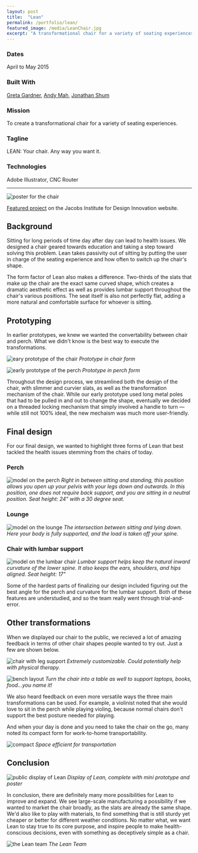 ```yaml
---
layout: post
title:  "Lean"
permalink: /portfolio/lean/
featured_image: /media/LeanChair.jpg
excerpt: "A transformational chair for a variety of seating experiences"
---
```


### Dates
April to May 2015

### Built With
[Greta Gardner](https://www.linkedin.com/pub/greta-gardner/99/418/b02), [Andy Mah](http://www.behance.net/andymah), [Jonathan Shum](http://jonathanshum.com/)

### Mission
To create a transformational chair for a variety of seating experiences.

### Tagline
LEAN: Your chair. Any way you want it.

### Technologies
Adobe Illustrator, CNC Router

---

![poster for the chair](/media/DesInv190FinalPoster.png)

[Featured project](http://jacobsinstitute.berkeley.edu/student-project/lean/) on the Jacobs Institute for Design Innovation website.

## Background

Sitting for long periods of time day after day can lead to health issues. We designed a chair geared towards education and taking a step toward solving this problem. Lean takes passivity out of sitting by putting the user in charge of the seating experience and how often to switch up the chair's shape.

The form factor of Lean also makes a difference. Two-thirds of the slats that make up the chair are the exact same curved shape, which creates a dramatic aesthetic effect as well as provides lumbar support throughout the chair's various positions. The seat itself is also not perfectly flat, adding a more natural and comfortable surface for whoever is sitting.

## Prototyping

In earlier prototypes, we knew we wanted the convertability between chair and perch. What we didn't know is the best way to execute the transformations.

![eary prototype of the chair](https://m2.behance.net/rendition/pm/26213515/max_1200/4daa3c722f3d463a5c5968d53dce4b03.jpg)
*Prototype in chair form*

![early prototype of the perch](https://m2.behance.net/rendition/pm/26213515/max_1200/db062d42b491a851ed8130e1418fbc0f.jpg)
*Prototype in perch form*

Throughout the design process, we streamlined both the design of the chair, with slimmer and curvier slats, as well as the transformation mechanism of the chair. While our early prototype used long metal poles that had to be pulled in and out to change the shape, eventually we decided on a threaded locking mechanism that simply involved a handle to turn — while still not 100% ideal, the new mechaism was much more user-friendly.

## Final design

For our final design, we wanted to highlight three forms of Lean that best tackled the health issues stemming from the chairs of today.

### Perch

![model on the perch](https://m2.behance.net/rendition/pm/26213515/max_1200/5dee4f8c7dbe2e6d3f99403f232d9252.jpg)
*Right in between sitting and standing, this position allows you open up your pelvis with your legs down and outwards. In this position, one does not require back support, and you are sitting in a neutral position. Seat height: 24" with a 30 degree seat.*

### Lounge

![model on the lounge](https://m2.behance.net/rendition/pm/26213515/max_1200/2ef8e3d17f8a70242f3db5798637cb82.jpg)
*The intersection between sitting and lying down. Here your body is fully supported, and the load is taken off your spine.*

### Chair with lumbar support
![model on the lumbar chair](https://m2.behance.net/rendition/pm/26213515/max_1200/6089c91ab6b43debd21b642d805a802f.jpg)
*Lumbar support helps keep the natural inward curvature of the lower spine. It also keeps the ears, shoulders, and hips aligned. Seat height: 17"*

Some of the hardest parts of finalizing our design included figuring out the best angle for the perch and curvature for the lumbar support. Both of these features are understudied, and so the team really went through trial-and-error.

## Other transformations

When we displayed our chair to the public, we recieved a lot of amazing feedback in terms of other chair shapes people wanted to try out. Just a few are shown below.

![chair with leg support](https://m2.behance.net/rendition/pm/26213515/max_1200/18c33fdabf69b2a6f797b5104ae89e45.jpg)
*Extremely customizable. Could potentially help with physical therapy.*

![bench layout](https://m2.behance.net/rendition/pm/26213515/max_1200/1b1f13b50d55a3ba1b480f73894c73ba.jpg)
*Turn the chair into a table as well to support laptops, books, food...you name it!*

We also heard feedback on even more versatile ways the three main transformations can be used. For example, a violinist noted that she would love to sit in the perch while playing violing, because normal chairs don't support the best posture needed for playing.

And when your day is done and you need to take the chair on the go, many noted its compact form for work-to-home transportability.

![compact](https://m2.behance.net/rendition/pm/26213515/max_1200/f231765e9d5f15c469bc483851a7bd27.jpg)
*Space efficient for transportation*

## Conclusion

![public display of Lean](https://m2.behance.net/rendition/pm/26213515/max_1200/6faaed0afb000250301423c1ded2f514.jpg)
*Display of Lean, complete with mini prototype and poster*

In conclusion, there are definitely many more possibilities for Lean to improve and expand. We see large-scale manufacturing a possibility if we wanted to market the chair broadly, as the slats are already the same shape. We'd also like to play with materials, to find something that is still sturdy yet cheaper or better for different weather conditions. No matter what, we want Lean to stay true to its core purpose, and inspire people to make health-conscious decisions, even with something as deceptively simple as a chair.

![the Lean team](https://m2.behance.net/rendition/pm/26213515/max_1200/95163612baac6f8204bf3f569b5dfd30.jpg)
*The Lean Team*